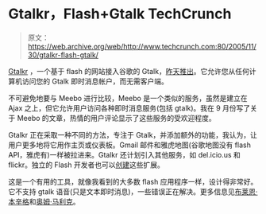 # Gtalkr，Flash+Gtalk TechCrunch

> 原文：<https://web.archive.org/web/http://www.techcrunch.com:80/2005/11/30/gtalkr-flash-gtalk/>

 [](https://web.archive.org/web/20221129065746/http://www.gtalkr.com/) [Gtalkr](https://web.archive.org/web/20221129065746/http://www.gtalkr.com/) ，一个基于 flash 的网站接入谷歌的 Gtalk，[昨天推出](https://web.archive.org/web/20221129065746/http://gtalkr.wordpress.com/2005/11/29/gtalkr-is-out-the-door/)。它允许您从任何计算机访问您的 Gtalk 即时消息帐户，而无需客户端。

不可避免地要与 Meebo 进行比较，Meebo 是一个类似的服务，虽然是建立在 Ajax 之上，但它允许用户访问各种即时消息服务(包括 gtalk)。我在 9 月份写了关于 Meebo 的文章，热情的用户评论显示了这些服务的受欢迎程度。

 Gtalkr 正在采取一种不同的方法，专注于 Gtalk，并添加额外的功能，我认为，让用户更多地将它用作主页或仪表板。Gmail 邮件和雅虎地图(谷歌地图没有 flash API，雅虎有)一样被拉进来。Gtalkr 还计划引入其他服务，如 del.icio.us 和 flickr。独立的 Flash 开发者也可以[创建](https://web.archive.org/web/20221129065746/http://www.gtalkr.com/extensions/)这些扩展。

这是一个有用的工具，就像我看到的大多数 flash 应用程序一样，设计得非常好。它不支持 gtalk 语音(只是文本即时消息)，一些错误正在解决。更多信息见[布莱恩·本辛格](https://web.archive.org/web/20221129065746/http://www.solutionwatch.com/293/web-based-google-talk-with-gtalkr/)和[奥姆·马利克](https://web.archive.org/web/20221129065746/http://gigaom.com/2005/11/29/gtalkr-web-based-gtalk-client/)。